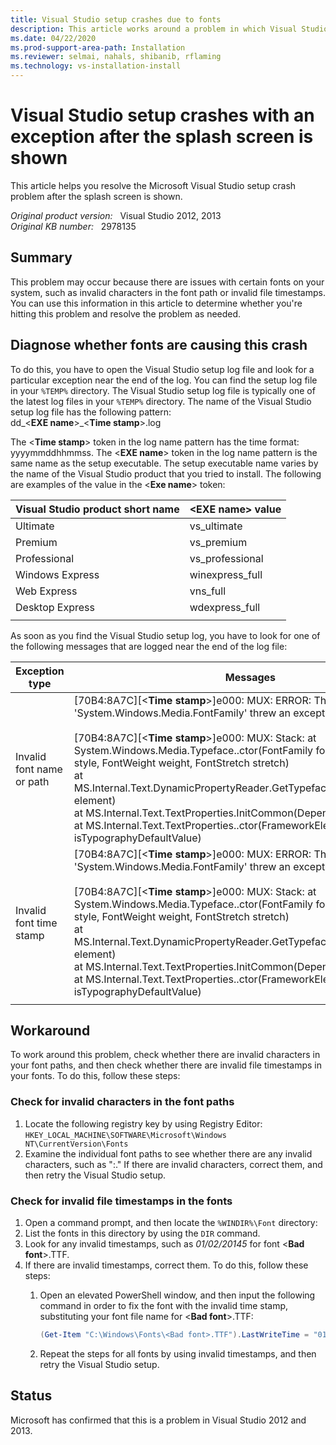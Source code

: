 ```yaml
---
title: Visual Studio setup crashes due to fonts
description: This article works around a problem in which Visual Studio setup crashes. This problem occurs because of a font issue.
ms.date: 04/22/2020
ms.prod-support-area-path: Installation
ms.reviewer: selmai, nahals, shibanib, rflaming
ms.technology: vs-installation-install
---
```

# Visual Studio setup crashes with an exception after the splash screen is shown

This article helps you resolve the Microsoft Visual Studio setup crash problem after the splash screen is shown.

_Original product version:_ &nbsp; Visual Studio 2012, 2013  
_Original KB number:_ &nbsp; 2978135

## Summary

This problem may occur because there are issues with certain fonts on your system, such as invalid characters in the font path or invalid file timestamps. You can use this information in this article to determine whether you're hitting this problem and resolve the problem as needed.

## Diagnose whether fonts are causing this crash

To do this, you have to open the Visual Studio setup log file and look for a particular exception near the end of the log. You can find the setup log file in your `%TEMP%` directory. The Visual Studio setup log file is typically one of the latest log files in your `%TEMP%` directory. The name of the Visual Studio setup log file has the following pattern:  
dd_<**EXE name**>_<**Time stamp**>.log

The <**Time stamp**> token in the log name pattern has the time format: yyyymmddhhmmss. The <**EXE name**> token in the log name pattern is the same name as the setup executable. The setup executable name varies by the name of the Visual Studio product that you tried to install. The following are examples of the value in the <**Exe name**> token:

|Visual Studio product short name|\<EXE name> value|
|---|---|
|Ultimate|vs_ultimate|
|Premium|vs_premium|
|Professional|vs_professional|
|Windows Express|winexpress_full|
|Web Express|vns_full|
|Desktop Express|wdexpress_full|
|||

As soon as you find the Visual Studio setup log, you have to look for one of the following messages that are logged near the end of the log file:

|Exception type|Messages|
|---|---|
|Invalid font name or path|[70B4:8A7C][<**Time stamp**>]e000: MUX: ERROR: The type initializer for 'System.Windows.Media.FontFamily' threw an exception.<br/><br/>[70B4:8A7C][<**Time stamp**>]e000: MUX: Stack: at System.Windows.Media.Typeface..ctor(FontFamily fontFamily, FontStyle style, FontWeight weight, FontStretch stretch)<br/>at MS.Internal.Text.DynamicPropertyReader.GetTypeface(DependencyObject element)<br/>at MS.Internal.Text.TextProperties.InitCommon(DependencyObject target)<br/>at MS.Internal.Text.TextProperties..ctor(FrameworkElement target, Boolean isTypographyDefaultValue)|
|Invalid font time stamp|[70B4:8A7C][<**Time stamp**>]e000: MUX: ERROR: The type initializer for 'System.Windows.Media.FontFamily' threw an exception.<br/><br/>[70B4:8A7C][<**Time stamp**>]e000: MUX: Stack: at System.Windows.Media.Typeface..ctor(FontFamily fontFamily, FontStyle style, FontWeight weight, FontStretch stretch)<br/>at MS.Internal.Text.DynamicPropertyReader.GetTypeface(DependencyObject element)<br/>at MS.Internal.Text.TextProperties.InitCommon(DependencyObject target)<br/>at MS.Internal.Text.TextProperties..ctor(FrameworkElement target, Boolean isTypographyDefaultValue)|
|||

## Workaround

To work around this problem, check whether there are invalid characters in your font paths, and then check whether there are invalid file timestamps in your fonts. To do this, follow these steps:

### Check for invalid characters in the font paths

1. Locate the following registry key by using Registry Editor:  
   `HKEY_LOCAL_MACHINE\SOFTWARE\Microsoft\Windows NT\CurrentVersion\Fonts`
2. Examine the individual font paths to see whether there are any invalid characters, such as ":." If there are invalid characters, correct them, and then retry the Visual Studio setup.

### Check for invalid file timestamps in the fonts

1. Open a command prompt, and then locate the `%WINDIR%\Font` directory:
2. List the fonts in this directory by using the `DIR` command.
3. Look for any invalid timestamps, such as *01/02/20145* for font <**Bad font**>.TTF.
4. If there are invalid timestamps, correct them. To do this, follow these steps:
    1. Open an elevated PowerShell window, and then input the following command in order to fix the font with the invalid time stamp, substituting your font file name for <**Bad font**>.TTF:

        ```powershell
        (Get-Item "C:\Windows\Fonts\<Bad font>.TTF").LastWriteTime = "01/01/2014"
        ```

    1. Repeat the steps for all fonts by using invalid timestamps, and then retry the Visual Studio setup.

## Status

Microsoft has confirmed that this is a problem in Visual Studio 2012 and 2013.
